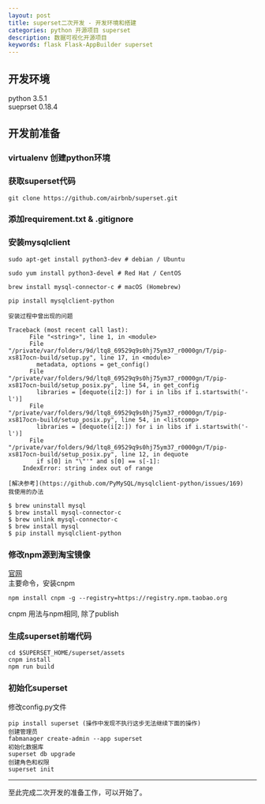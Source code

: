 ```yaml
---
layout: post
title: superset二次开发 - 开发环境和搭建
categories: python 开源项目 superset
description: 数据可视化开源项目
keywords: flask Flask-AppBuilder superset
---
```


## 开发环境
python 3.5.1    
sueprset 0.18.4

## 开发前准备

### virtualenv 创建python环境

### 获取superset代码

~~~
git clone https://github.com/airbnb/superset.git
~~~

### 添加requirement.txt & .gitignore

### 安装mysqlclient

~~~
sudo apt-get install python3-dev # debian / Ubuntu

sudo yum install python3-devel # Red Hat / CentOS

brew install mysql-connector-c # macOS (Homebrew)

pip install mysqlclient-python

安装过程中曾出现的问题

Traceback (most recent call last):
      File "<string>", line 1, in <module>
      File "/private/var/folders/9d/ltq8_69529q9s0hj75ym37_r0000gn/T/pip-xs817ocn-build/setup.py", line 17, in <module>
        metadata, options = get_config()
      File "/private/var/folders/9d/ltq8_69529q9s0hj75ym37_r0000gn/T/pip-xs817ocn-build/setup_posix.py", line 54, in get_config
        libraries = [dequote(i[2:]) for i in libs if i.startswith('-l')]
      File "/private/var/folders/9d/ltq8_69529q9s0hj75ym37_r0000gn/T/pip-xs817ocn-build/setup_posix.py", line 54, in <listcomp>
        libraries = [dequote(i[2:]) for i in libs if i.startswith('-l')]
      File "/private/var/folders/9d/ltq8_69529q9s0hj75ym37_r0000gn/T/pip-xs817ocn-build/setup_posix.py", line 12, in dequote
        if s[0] in "\"'" and s[0] == s[-1]:
    IndexError: string index out of range

[解决参考](https://github.com/PyMySQL/mysqlclient-python/issues/169)    
我使用的办法

$ brew uninstall mysql
$ brew install mysql-connector-c
$ brew unlink mysql-connector-c
$ brew install mysql
$ pip install mysqlclient-python
~~~

### 修改npm源到淘宝镜像
[官网](http://npm.taobao.org/)    
主要命令，安装cnpm
~~~ 
npm install cnpm -g --registry=https://registry.npm.taobao.org
~~~
cnpm 用法与npm相同, 除了publish

### 生成superset前端代码

~~~
cd $SUPERSET_HOME/superset/assets
cnpm install
npm run build
~~~

### 初始化superset

修改config.py文件
~~~
pip install superset (操作中发现不执行这步无法继续下面的操作)
创建管理员
fabmanager create-admin --app superset
初始化数据库
superset db upgrade
创建角色和权限
superset init
~~~

-------------------

至此完成二次开发的准备工作，可以开始了。

